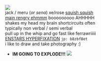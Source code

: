 ![](https://autism.crd.co/assets/images/gallery01/23c4664a_original.gif?v=aaa3f391)  
jack / meru (*or sena*) xe/rose [squish squish](https://github.com/ichikuu)  
[main rengry ehmmm](https://rentry.org/scenario_liar) booooooooo AHHHHH  
shakes my head my brain shortcircuits often  
typically non verbal / semi verbal  
pull up in the whip and go fast like ferrawriiiii  
[ENSTARS HYPERFIXATION](https://enstars.link/@matenrou) `jp: b8zbf8et`  
i like to draw and take photography :)  
+ **IM GOING TO EXPLODE!!!** ![](https://cdn.discordapp.com/attachments/729124835296280689/1087785064059916319/image.png)  
